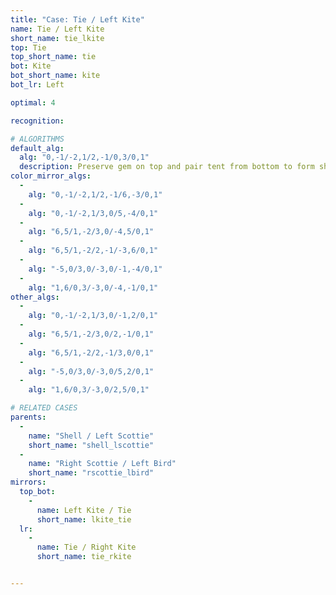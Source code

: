 ```yaml
---
title: "Case: Tie / Left Kite"
name: Tie / Left Kite
short_name: tie_lkite
top: Tie
top_short_name: tie
bot: Kite
bot_short_name: kite
bot_lr: Left

optimal: 4

recognition:

# ALGORITHMS
default_alg:
  alg: "0,-1/-2,1/2,-1/0,3/0,1"
  description: Preserve gem on top and pair tent from bottom to form shell/scottie.
color_mirror_algs:
  -
    alg: "0,-1/-2,1/2,-1/6,-3/0,1"
  -
    alg: "0,-1/-2,1/3,0/5,-4/0,1"
  -
    alg: "6,5/1,-2/3,0/-4,5/0,1"
  -
    alg: "6,5/1,-2/2,-1/-3,6/0,1"
  -
    alg: "-5,0/3,0/-3,0/-1,-4/0,1"
  -
    alg: "1,6/0,3/-3,0/-4,-1/0,1"
other_algs:
  -
    alg: "0,-1/-2,1/3,0/-1,2/0,1"
  -
    alg: "6,5/1,-2/3,0/2,-1/0,1"
  -
    alg: "6,5/1,-2/2,-1/3,0/0,1"
  -
    alg: "-5,0/3,0/-3,0/5,2/0,1"
  -
    alg: "1,6/0,3/-3,0/2,5/0,1"

# RELATED CASES
parents:
  -
    name: "Shell / Left Scottie"
    short_name: "shell_lscottie"
  -
    name: "Right Scottie / Left Bird"
    short_name: "rscottie_lbird"
mirrors:
  top_bot:
    -
      name: Left Kite / Tie
      short_name: lkite_tie
  lr:
    -
      name: Tie / Right Kite
      short_name: tie_rkite


---
```


